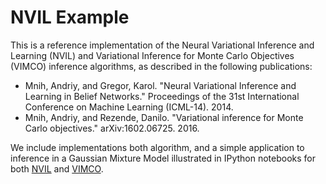 # NVIL Example

This is a reference implementation of the Neural Variational Inference and Learning (NVIL) and Variational
Inference for Monte Carlo Objectives (VIMCO) inference algorithms, as described in the following publications:

* Mnih, Andriy, and Gregor, Karol. "Neural Variational Inference and Learning in Belief Networks." Proceedings of the 31st International Conference on Machine Learning (ICML-14). 2014.
* Mnih, Andriy, and Rezende, Danilo. "Variational inference for Monte Carlo objectives." arXiv:1602.06725. 2016.

We include implementations both algorithm, and a simple application to inference in a Gaussian Mixture Model illustrated in IPython notebooks for both [NVIL](https://github.com/earcher/nvil_example/blob/master/code/test_NVIL.ipynb) and [VIMCO](https://github.com/earcher/nvil_example/blob/master/code/test_vimco.ipynb). 
